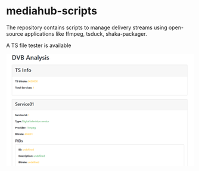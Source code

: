 # mediahub-scripts

The repository contains scripts to manage delivery streams using open-source applications like ffmpeg, tsduck, shaka-packager.

A TS file tester is available

![A TS file tester is available](https://github.com/sylvain94/mediahub-scripts/blob/main/test/img/DVB%20analysis.png)




